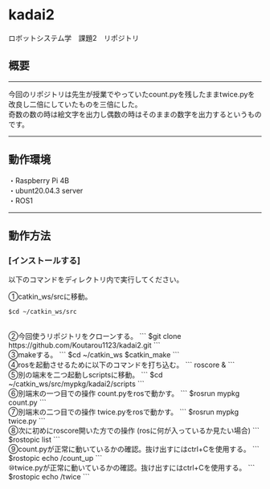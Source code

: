 # kadai2
ロボットシステム学　課題2　リポジトリ
## 概要
---
今回のリポジトリは先生が授業でやっていたcount.pyを残したままtwice.pyを改良し二倍にしていたものを三倍にした。  
奇数の数の時は絵文字を出力し偶数の時はそのままの数字を出力するというものです。

---
## 動作環境  
・Raspberry Pi 4B  
・ubunt20.04.3 server  
・ROS1  

---
## 動作方法  
### [インストールする]  
以下のコマンドをディレクトリ内で実行してください。  

①catkin_ws/srcに移動。  
```
$cd ~/catkin_ws/src  
```  
<br>
②今回使うリポジトリをクローンする。  
```  
$git clone https://github.com/Koutarou1123/kadai2.git  
```  
<br>
③makeする。  
```  
$cd ~/catkin_ws  
$catkin_make  
```  
<br>
④rosを起動させるために以下のコマンドを打ち込む。  
```  
roscore &  
```  
<br>
⑤別の端末を二つ起動しscriptsに移動。
```  
$cd ~/catkin_ws/src/mypkg/kadai2/scripts  
```  
<br>
⑥別端末の一つ目での操作  
count.pyをrosで動かす。  
```  
$rosrun mypkg count.py  
```  
<br>
⑦別端末の二つ目での操作  
twice.pyをrosで動かす。  
```  
$rosrun mypkg twice.py  
```  
<br>
⑧次に初めにroscore開いた方での操作  
(rosに何が入っているか見たい場合)  
```  
$rostopic list  
```  
<br>
⑨count.pyが正常に動いているかの確認。抜け出すにはctrl+Cを使用する。   
```  
$rostopic echo /count_up  
```  
<br>
⑩twice.pyが正常に動いているかの確認。抜け出すにはctrl+Cを使用する。  
```  
$rostopic echo /twice  
```  
<br>
  




















